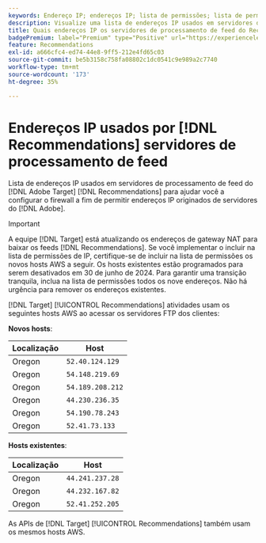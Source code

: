 ```yaml
---
keywords: Endereço IP; endereços IP; lista de permissões; lista de permissões; firewall; recs; feed; servidores; adobe experience cloud; recomendações
description: Visualize uma lista de endereços IP usados em servidores de processamento de feed do  [!DNL Target]  Recommendations para ajudar você a configurar o firewall a fim de permitir endereços IP originados de servidores da Adobe.
title: Quais endereços IP os servidores de processamento de feed do Recommendations usam?
badgePremium: label="Premium" type="Positive" url="https://experienceleague.adobe.com/docs/target/using/introduction/intro.html?lang=pt-BR#premium newtab=true" tooltip="Consulte o que está incluído no Target Premium."
feature: Recommendations
exl-id: a666cfc4-ed74-44e8-9ff5-212e4fd65c03
source-git-commit: be5b3158c758fa08802c1dc0541c9e989a2c7740
workflow-type: tm+mt
source-wordcount: '173'
ht-degree: 35%

---
```


# Endereços IP usados por [!DNL Recommendations] servidores de processamento de feed

Lista de endereços IP usados em servidores de processamento de feed do [!DNL Adobe Target] [!DNL Recommendations] para ajudar você a configurar o firewall a fim de permitir endereços IP originados de servidores do [!DNL Adobe].

>[!IMPORTANT]
>
>A equipe [!DNL Target] está atualizando os endereços de gateway NAT para baixar os feeds [!DNL Recommendations]. Se você implementar o incluir na lista de permissões de IP, certifique-se de incluir na lista de permissões os novos hosts AWS a seguir. Os hosts existentes estão programados para serem desativados em 30 de junho de 2024. Para garantir uma transição tranquila, inclua na lista de permissões todos os nove endereços. Não há urgência para remover os endereços existentes.

[!DNL Target] [!UICONTROL Recommendations] atividades usam os seguintes hosts AWS ao acessar os servidores FTP dos clientes:

**Novos hosts**:

| Localização | Host |
| --- | --- |
| Oregon | `52.40.124.129` |
| Oregon | `54.148.219.69` |
| Oregon | `54.189.208.212` |
| Oregon | `44.230.236.35` |
| Oregon | `54.190.78.243` |
| Oregon | `52.41.73.133` |

**Hosts existentes**:

| Localização | Host |
| --- | --- |
| Oregon | `44.241.237.28` |
| Oregon | `44.232.167.82` |
| Oregon | `52.41.252.205` |

As APIs de [!DNL Target] [!UICONTROL Recommendations] também usam os mesmos hosts AWS.
